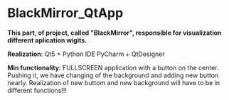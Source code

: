 # BlackMirror_QtApp
__This part, of project, called "BlackMirror", responsible for visualization different aplication wigits.__

**__Realization__**: Qt5 + Python IDE PyCharm + QtDesigner

**__Min functionality__**: FULLSCREEN application with a button on the center. Pushing it, we have changing of the background and adding new button nearly. Realization of new buttom and new background will have to be in different functions!!!
